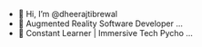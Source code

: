 - 👋 Hi, I’m @dheerajtibrewal
- 👀 Augmented Reality Software Developer ...
- 🌱 Constant Learner | Immersive Tech Pycho ...


<!---
dheerajtibrewal/dheerajtibrewal is a ✨ special ✨ repository because its `README.md` (this file) appears on your GitHub profile.
You can click the Preview link to take a look at your changes.
--->
